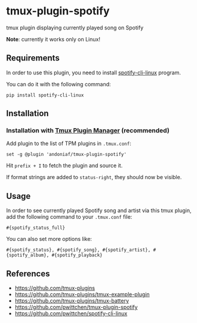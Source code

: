 # tmux-plugin-spotify
tmux plugin displaying currently played song on Spotify

**Note**: currently it works only on Linux!

Requirements
------------

In order to use this plugin, you need to install [spotify-cli-linux](https://github.com/pwittchen/spotify-cli-linux) program.

You can do it with the following command:

```
pip install spotify-cli-linux
```

Installation
------------
### Installation with [Tmux Plugin Manager](https://github.com/tmux-plugins/tpm) (recommended)

Add plugin to the list of TPM plugins in `.tmux.conf`:

```
set -g @plugin 'andoniaf/tmux-plugin-spotify'
```

Hit `prefix + I` to fetch the plugin and source it.

If format strings are added to `status-right`, they should now be visible.

Usage
-----

In order to see currently played Spotify song and artist via this tmux plugin, add the following command to your `.tmux.conf` file:

```
#{spotify_status_full}
```

You can also set more options like:

```
#{spotify_status}, #{spotify_song}, #{spotify_artist}, #{spotify_album}, #{spotify_playback}
```

References
----------
- https://github.com/tmux-plugins
- https://github.com/tmux-plugins/tmux-example-plugin
- https://github.com/tmux-plugins/tmux-battery
- https://github.com/pwittchen/tmux-plugin-spotify
- https://github.com/pwittchen/spotify-cli-linux
